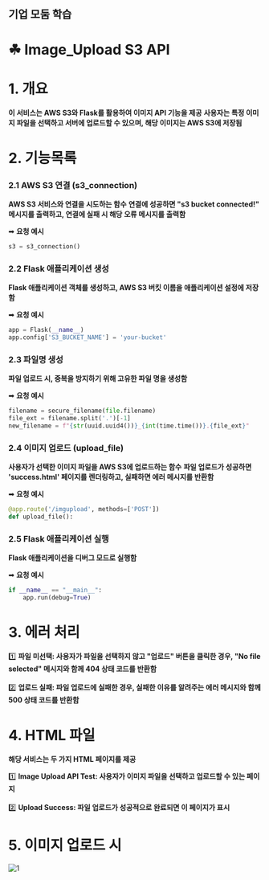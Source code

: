 ## 기업 모둠 학습
# ☘ Image_Upload S3 API

# **1. 개요**

**이 서비스는 AWS S3와 Flask를 활용하여 이미지 API 기능을 제공**
**사용자는 특정 이미지 파일을 선택하고 서버에 업로드할 수 있으며, 해당 이미지는 AWS S3에 저장됨**

# **2. 기능목록**

### **2.1 AWS S3 연결 (s3_connection)**

**AWS S3 서비스와 연결을 시도하는 함수**
**연결에 성공하면 "s3 bucket connected!" 메시지를 출력하고, 연결에 실패 시 해당 오류 메시지를 출력함**

➡ **요청 예시**

```python
s3 = s3_connection()
```

### **2.2 Flask 애플리케이션 생성**

**Flask 애플리케이션 객체를 생성하고, AWS S3 버킷 이름을 애플리케이션 설정에 저장함**

➡ **요청 예시**

```python
app = Flask(__name__)
app.config['S3_BUCKET_NAME'] = 'your-bucket'
```

### **2.3 파일명 생성**

**파일 업로드 시, 중복을 방지하기 위해 고유한 파일 명을 생성함** 

➡ **요청 예시**

```python
filename = secure_filename(file.filename)
file_ext = filename.split('.')[-1]
new_filename = f"{str(uuid.uuid4())}_{int(time.time())}.{file_ext}"
```

### **2.4 이미지 업로드 (upload_file)**

**사용자가 선택한 이미지 파일을 AWS S3에 업로드하는 함수**
**파일 업로드가 성공하면 'success.html' 페이지를 렌더링하고, 실패하면 에러 메시지를 반환함**

➡ **요청 예시**

```python
@app.route('/imgupload', methods=['POST'])
def upload_file():
```

### **2.5 Flask 애플리케이션 실행**

**Flask 애플리케이션을 디버그 모드로 실행함**

➡ **요청 예시**

```python
if __name__ == "__main__":
    app.run(debug=True)
```

# **3. 에러 처리**

1️⃣ **파일 미선택: 사용자가 파일을 선택하지 않고 "업로드" 버튼을 클릭한 경우, "No file selected" 메시지와 함께 404 상태 코드를 반환함**
<br>
</br>
2️⃣ **업로드 실패: 파일 업로드에 실패한 경우, 실패한 이유를 알려주는 에러 메시지와 함께 500 상태 코드를 반환함**

# **4. HTML 파일**

**해당 서비스는 두 가지 HTML 페이지를 제공**

1️⃣ **Image Upload API Test: 사용자가 이미지 파일을 선택하고 업로드할 수 있는 페이지**
<br>
</br>
2️⃣ **Upload Success: 파일 업로드가 성공적으로 완료되면 이 페이지가 표시**



# 5. 이미지 업로드 시
![1](https://github.com/lala-david/S3_API/assets/37481441/8d6f652b-b3a6-4770-893b-0cb5616e14ac)
